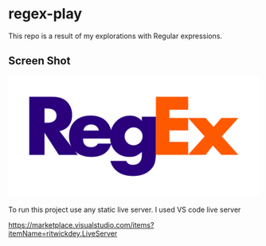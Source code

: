 # regex-play

This repo is a result of my explorations with Regular expressions.

## Screen Shot

![Alt text](/regexlogo.png "Optional Title")

To run this project use any static live server. I used VS code live server

https://marketplace.visualstudio.com/items?itemName=ritwickdey.LiveServer
